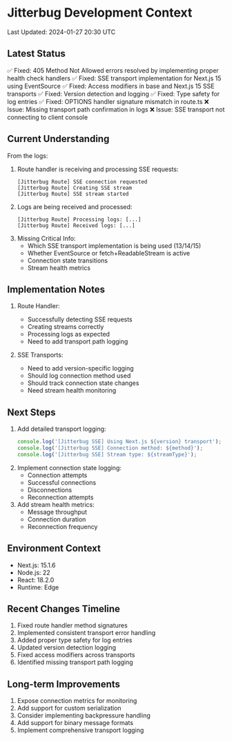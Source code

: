 # Jitterbug Development Context
Last Updated: 2024-01-27 20:30 UTC

## Latest Status
✅ Fixed: 405 Method Not Allowed errors resolved by implementing proper health check handlers
✅ Fixed: SSE transport implementation for Next.js 15 using EventSource
✅ Fixed: Access modifiers in base and Next.js 15 SSE transports
✅ Fixed: Version detection and logging
✅ Fixed: Type safety for log entries
✅ Fixed: OPTIONS handler signature mismatch in route.ts
❌ Issue: Missing transport path confirmation in logs
❌ Issue: SSE transport not connecting to client console

## Current Understanding
From the logs:
1. Route handler is receiving and processing SSE requests:
   ```
   [Jitterbug Route] SSE connection requested
   [Jitterbug Route] Creating SSE stream
   [Jitterbug Route] SSE stream started
   ```
2. Logs are being received and processed:
   ```
   [Jitterbug Route] Processing logs: [...]
   [Jitterbug Route] Received logs: [...]
   ```
3. Missing Critical Info:
   - Which SSE transport implementation is being used (13/14/15)
   - Whether EventSource or fetch+ReadableStream is active
   - Connection state transitions
   - Stream health metrics

## Implementation Notes
1. Route Handler:
   - Successfully detecting SSE requests
   - Creating streams correctly
   - Processing logs as expected
   - Need to add transport path logging

2. SSE Transports:
   - Need to add version-specific logging
   - Should log connection method used
   - Should track connection state changes
   - Need stream health monitoring

## Next Steps
1. Add detailed transport logging:
   ```typescript
   console.log('[Jitterbug SSE] Using Next.js ${version} transport');
   console.log('[Jitterbug SSE] Connection method: ${method}');
   console.log('[Jitterbug SSE] Stream type: ${streamType}');
   ```
2. Implement connection state logging:
   - Connection attempts
   - Successful connections
   - Disconnections
   - Reconnection attempts
3. Add stream health metrics:
   - Message throughput
   - Connection duration
   - Reconnection frequency

## Environment Context
- Next.js: 15.1.6
- Node.js: 22
- React: 18.2.0
- Runtime: Edge

## Recent Changes Timeline
1. Fixed route handler method signatures
2. Implemented consistent transport error handling
3. Added proper type safety for log entries
4. Updated version detection logging
5. Fixed access modifiers across transports
6. Identified missing transport path logging

## Long-term Improvements
1. Expose connection metrics for monitoring
2. Add support for custom serialization
3. Consider implementing backpressure handling
4. Add support for binary message formats
5. Implement comprehensive transport logging 